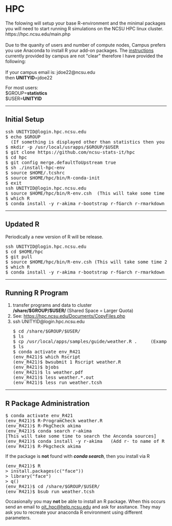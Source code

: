 <h1>HPC</h1>
The folowing will setup your base R-environment and the minimal packages you will need to start running R simulations on the NCSU HPC linux cluster.
https://hpc.ncsu.edu/main.php<br>
&nbsp;<br>
Due to the quanity of users and number of compute nodes, Campus prefers you use Anaconda to install R your add-on packages.  The <a href="https://hpc.ncsu.edu/Software/Apps.php?app=Conda">instructions</a> currently provided by campus are not "clear" therefore I have provided the following: <br>
&nbsp;<br>
If your campus email is: jdoe22@ncsu.edu <br>
then <strong>UNITYID</strong>=jdoe22<br>
<p>
For most users:<br>
$GROUP=<strong>statistics</strong><br>
$USER=<strong>UNITYID</strong><br>
<hr>
<h2>Initial Setup</h2>
<pre>ssh UNITYID@login.hpc.ncsu.edu
$ echo $GROUP
  (If something is displayed other than statistics then you may not be able to completed the remaining steps, email: tbyron@ncsu.edu)
$ mkdir -p /usr/local/usrapps/$GROUP/$USER
$ git clone https://github.com/ncsu-stats-it/hpc
$ cd hpc
$ git config merge.defaultToUpstream true
$ sh ./install-hpc-env
$ source $HOME/.tcshrc
$ source $HOME/hpc/bin/R-conda-init
$ exit
ssh UNITYID@login.hpc.ncsu.edu
$ source $HOME/hpc/bin/R-env.csh  (This will take some time 20+ minutes)
$ which R
$ conda install -y r-akima r-bootstrap r-fGarch r-rmarkdown r-lars r-MLEcens r-prodlim r-RankAggreg r-Rlab r-survival
</pre>
<hr>
<h2>Updated R</h2>
Periodically a new version of R will be release.<br>
<pre>ssh UNITYID@login.hpc.ncsu.edu
$ cd $HOME/hpc
$ git pull
$ source $HOME/hpc/bin/R-env.csh (This will take some time 20+ minutes)
$ which R
$ conda install -y r-akima r-bootstrap r-fGarch r-rmarkdown r-lars r-MLEcens r-prodlim r-RankAggreg r-Rlab r-survival
</pre>
<hr>
<h2>Running R Program</h2>
<ol>
<li>transfer programs and data to cluster</br>
<strong>/share/$GROUP/$USER/</strong> (Shared Space = Larger Quota)</li>
<li>See: <a href="https://hpc.ncsu.edu/Documents/CopyFiles.php">https://hpc.ncsu.edu/Documents/CopyFiles.php</a></li>
<li>ssh UNITYID@login.hpc.ncsu.edu</li>
<pre>$ cd /share/$GROUP/$USER/
$ ls
$ cp /usr/local/apps/samples/guide/weather.R .     (Example Program)
$ ls
$ conda activate env_R421
(env_R421)$ which Rscript
(env_R421)$ bwsubmit 1 Rscript weather.R</li>
(env_R421)$ bjobs</li>
(env_R421)$ ls weather.pdf</li>
(env_R421)$ less weather.*.out
(env_R421)$ less run_weather.tcsh
</pre>
</ol>
<hr>
<h2>R Package Administration</h2>
<pre>$ conda activate env_R421
(env_R421)$ R-ProgramCheck weather.R
(env_R421)$ R-PkgCheck akima
(env_R421)$ conda search r-akima
[This will take some time to search the Anconda sources]
(env_R421)$ conda install -y r-akima   (Add r- to name of R package)
(env_R421)$ R-Pkgcheck akima
</pre>
If the package is <strong>not</strong> found with <strong><em>conda search</em></strong>, then you install via R
<pre>(env_R421)$ R
> install.packages(c("face"))
> library("face")
> q()
(env_R421)$ cd /share/$GROUP/$USER/
(env_R421)$ bsub run_weather.tcsh 
</pre>
<p>Occasionally you may <strong>not</strong> be able to install an R package.  When this occurs send an email to <a href="mailto:oit_hpc@help.ncsu.edu">oit_hpc@help.ncsu.edu</a> and ask for assitance. They may ask you to recreate your anaconda R environment using different parameters.</p>
